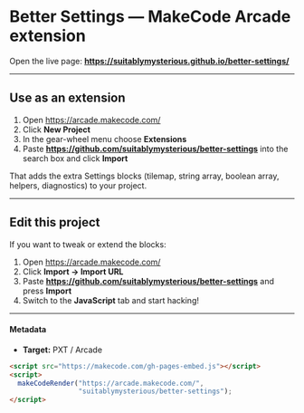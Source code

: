 # Better Settings — MakeCode Arcade extension

Open the live page: **<https://suitablymysterious.github.io/better-settings/>**

---

## Use as an extension

1. Open <https://arcade.makecode.com/>  
2. Click **New Project**  
3. In the gear-wheel menu choose **Extensions**  
4. Paste **https://github.com/suitablymysterious/better-settings** into the search box and click **Import**

That adds the extra Settings blocks (tilemap, string array, boolean array, helpers, diagnostics) to your project.

---

## Edit this project

If you want to tweak or extend the blocks:

1. Open <https://arcade.makecode.com/>  
2. Click **Import → Import URL**  
3. Paste **https://github.com/suitablymysterious/better-settings** and press **Import**  
4. Switch to the **JavaScript** tab and start hacking!

---

#### Metadata

* **Target:** PXT / Arcade  

```html
<script src="https://makecode.com/gh-pages-embed.js"></script>
<script>
  makeCodeRender("https://arcade.makecode.com/",
                 "suitablymysterious/better-settings");
</script>
```